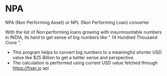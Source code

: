 # NPA
NPA (Non Performing Asset) or NPL (Non Performing Loan) converter

With the list of Non performing loans growing with insurmountable numbers in INDIA, its hard to get sense of big numbers like " 14 Hundred Thousand Crore ".

* This program helps to convert big numbers to a meaningful shorter USD value like $25 Billion to get a better sense and perspective.
* The calculation is performed using current USD value fetched through https://fixer.io api